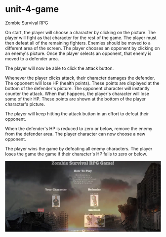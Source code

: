 # unit-4-game
Zombie Survival RPG

On start, the player will choose a character by clicking on the picture. 
The player will fight as that character for the rest of the game.
The player must then defeat all of the remaining fighters. 
Enemies should be moved to a different area of the screen.
The player chooses an opponent by clicking on an enemy's picture.
Once the player selects an opponent, that enemy is moved to a defender area.

The player will now be able to click the attack button.


Whenever the player clicks attack, their character damages the defender. 
The opponent will lose HP (health points). 
These points are displayed at the bottom of the defender's picture. 
The opponent character will instantly counter the attack.
When that happens, the player's character will lose some of their HP. 
These points are shown at the bottom of the player character's picture.


The player will keep hitting the attack button in an effort to defeat their opponent.

When the defender's HP is reduced to zero or below, remove the enemy from the defender area. The player character can now choose a new opponent.

The player wins the game by defeating all enemy characters. The player loses the game the game if their character's HP falls to zero or below.

![Image of Webpage](/assets/images/screenshot.png?raw=true "Game Page")

